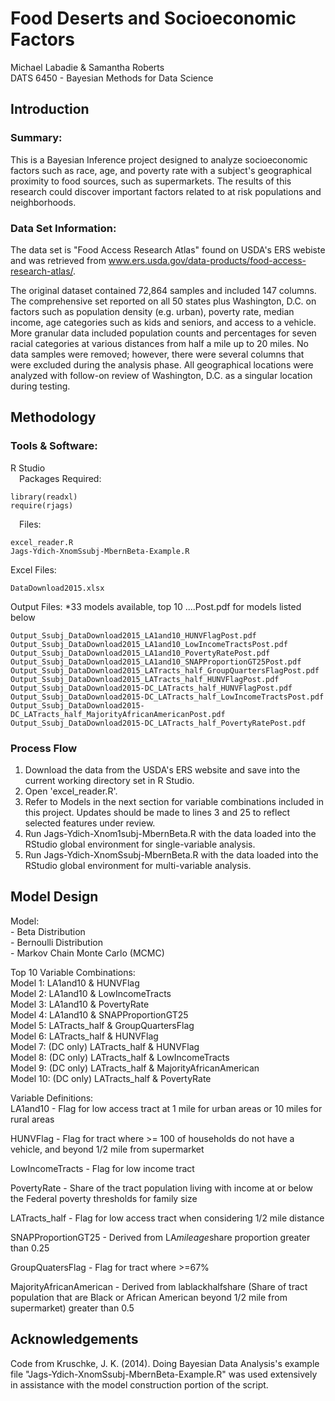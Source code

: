 # Food Deserts and Socioeconomic Factors
Michael Labadie & Samantha Roberts <br/>
DATS 6450 - Bayesian Methods for Data Science

## Introduction

### Summary:

This is a Bayesian Inference project designed to analyze socioeconomic factors such as race, age, and poverty rate with a subject's geographical proximity to food sources, such as supermarkets. The results of this research could discover important factors related to at risk populations and neighborhoods. 


### Data Set Information:

The data set is "Food Access Research Atlas" found on USDA's ERS webiste and was retrieved from www.ers.usda.gov/data-products/food-access-research-atlas/.

The original dataset contained 72,864 samples and included 147 columns. The comprehensive set reported on all 50 states plus Washington, D.C. on factors such as population density (e.g. urban), poverty rate, median income, age categories such as kids and seniors, and access to a vehicle. More granular data included population counts and percentages for seven racial categories at various distances from half a mile up to 20 miles. No data samples were removed; however, there were several columns that were excluded during the analysis phase. All geographical locations were analyzed with follow-on review of Washington, D.C. as a singular location during testing.

## Methodology

### Tools & Software:

R Studio <br/>
&ensp;&ensp;Packages Required:

```
library(readxl)
require(rjags)
```
&ensp;&ensp;Files:

```
excel_reader.R
Jags-Ydich-XnomSsubj-MbernBeta-Example.R
```

Excel Files:
```
DataDownload2015.xlsx
```

Output Files:
	*33 models available, top 10 ....Post.pdf for models listed below
```
Output_Ssubj_DataDownload2015_LA1and10_HUNVFlagPost.pdf
Output_Ssubj_DataDownload2015_LA1and10_LowIncomeTractsPost.pdf
Output_Ssubj_DataDownload2015_LA1and10_PovertyRatePost.pdf
Output_Ssubj_DataDownload2015_LA1and10_SNAPProportionGT25Post.pdf
Output_Ssubj_DataDownload2015_LATracts_half_GroupQuartersFlagPost.pdf
Output_Ssubj_DataDownload2015_LATracts_half_HUNVFlagPost.pdf
Output_Ssubj_DataDownload2015-DC_LATracts_half_HUNVFlagPost.pdf
Output_Ssubj_DataDownload2015-DC_LATracts_half_LowIncomeTractsPost.pdf
Output_Ssubj_DataDownload2015-DC_LATracts_half_MajorityAfricanAmericanPost.pdf
Output_Ssubj_DataDownload2015-DC_LATracts_half_PovertyRatePost.pdf

```
### Process Flow

1) Download the data from the USDA's ERS website and save into the current working directory set in R Studio. <br/>
2) Open 'excel_reader.R'. <br/>
3) Refer to Models in the next section for variable combinations included in this project. Updates should be made to lines 3 and 25 to reflect selected features under review. <br/>
4) Run Jags-Ydich-Xnom1subj-MbernBeta.R with the data loaded into the RStudio global environment for single-variable analysis. <br/>
5) Run Jags-Ydich-XnomSsubj-MbernBeta.R with the data loaded into the RStudio global environment for multi-variable analysis. <br/>


## Model Design

Model: <br/>
		- Beta Distribution <br/>
		- Bernoulli Distribution <br/>
		- Markov Chain Monte Carlo (MCMC) <br/>

Top 10 Variable Combinations: <br/>
	Model 1: LA1and10 & HUNVFlag <br/>
	Model 2: LA1and10 & LowIncomeTracts <br/>
	Model 3: LA1and10 & PovertyRate <br/>
	Model 4: LA1and10 & SNAPProportionGT25 <br/>
	Model 5: LATracts_half & GroupQuartersFlag <br/>
	Model 6: LATracts_half & HUNVFlag <br/>
	Model 7: (DC only) LATracts_half & HUNVFlag <br/>
	Model 8: (DC only) LATracts_half & LowIncomeTracts <br/>
	Model 9: (DC only) LATracts_half & MajorityAfricanAmerican <br/>
	Model 10: (DC only) LATracts_half & PovertyRate <br/>

Variable Definitions: <br/>
LA1and10 - Flag for low access tract at 1 mile for urban areas or 10 miles for rural areas <br/>

HUNVFlag - Flag for tract where >= 100 of households do not have a vehicle, and beyond 1/2 mile from supermarket <br/>

LowIncomeTracts - Flag for low income tract <br/>

PovertyRate - Share of the tract population living with income at or below the Federal poverty thresholds for family size <br/>

LATracts_half - Flag for low access tract when considering 1/2 mile distance <br/>

SNAPProportionGT25 - Derived from LA*mileage*share proportion greater than 0.25 <br/>

GroupQuatersFlag - Flag for tract where >=67% <br/>

MajorityAfricanAmerican - Derived from lablackhalfshare (Share of tract population that are Black or African American beyond 1/2 mile from supermarket) greater than 0.5 <br/>


## Acknowledgements

Code from Kruschke, J. K. (2014). Doing Bayesian Data Analysis's example file "Jags-Ydich-XnomSsubj-MbernBeta-Example.R" was used extensively in assistance with the model construction portion of the script.
